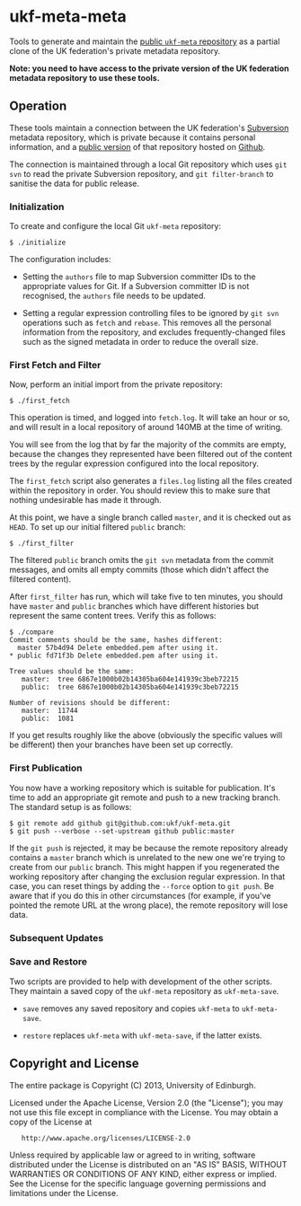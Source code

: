 # ukf-meta-meta

Tools to generate and maintain the
[public `ukf-meta` repository](https://github.com/ukf/ukf-meta) as
a partial clone of the UK federation's private metadata repository.

**Note: you need to have access to the private version of the
UK federation metadata repository to use these tools.**

## Operation

These tools maintain a connection between the UK federation's
[Subversion](http://subversion.apache.org) metadata repository, which is
private because it contains personal information, and a
[public version](https://github.com/ukf/ukf-meta) of that repository hosted
on [Github](https://github.com/).

The connection is maintained through a local Git repository which uses
`git svn` to read the private Subversion repository, and `git filter-branch`
to sanitise the data for public release.

### Initialization

To create and configure the local Git `ukf-meta` repository:

    $ ./initialize

The configuration includes:

* Setting the `authors` file to map Subversion committer IDs to the
appropriate values for Git. If a Subversion committer ID is not
recognised, the `authors` file needs to be updated.

* Setting a regular expression controlling files to be ignored by
`git svn` operations such as `fetch` and `rebase`. This removes
all the personal information from the repository, and excludes
frequently-changed files such as the signed metadata in order to
reduce the overall size.

### First Fetch and Filter

Now, perform an initial import from the private repository:

    $ ./first_fetch

This operation is timed, and logged into `fetch.log`. It will take an
hour or so, and will result in a local repository of around 140MB at the
time of writing.

You will see from the log that by far the majority of the commits are empty,
because the changes they represented have been filtered out of the content trees by
the regular expression configured into the local repository.

The `first_fetch` script also generates a `files.log` listing all the
files created within the repository in order. You should review this to
make sure that nothing undesirable has made it through.

At this point, we have a single branch called `master`, and it is checked
out as `HEAD`. To set up our initial filtered `public` branch:

    $ ./first_filter

The filtered `public` branch omits the `git svn` metadata from the commit messages, and
omits all empty commits (those which didn't affect the filtered content).

After `first_filter` has run, which will take five to ten minutes, you should have `master`
and `public` branches which have different histories but represent the same content trees.
Verify this as follows:

    $ ./compare
    Commit comments should be the same, hashes different:
      master 57b4d94 Delete embedded.pem after using it.
    * public fd71f3b Delete embedded.pem after using it.

    Tree values should be the same:
       master:  tree 6867e1000b02b14305ba604e141939c3beb72215
       public:  tree 6867e1000b02b14305ba604e141939c3beb72215

    Number of revisions should be different:
       master:  11744
       public:  1081

If you get results roughly like the above (obviously the specific values
will be different) then your branches have been set up correctly.

### First Publication

You now have a working repository which is suitable for publication. It's time to add
an appropriate git remote and push to a new tracking branch. The standard setup is as follows:

    $ git remote add github git@github.com:ukf/ukf-meta.git
    $ git push --verbose --set-upstream github public:master

If the `git push` is rejected, it may be because the remote repository already contains
a `master` branch which is unrelated to the new one we're trying to create from our
`public` branch. This might happen if you regenerated the working repository after changing
the exclusion regular expression. In that case, you can reset things by adding the `--force` option
to `git push`. Be aware that if you do this in other circumstances (for example, if you've
pointed the remote URL at the wrong place), the remote repository
will lose data.

### Subsequent Updates

### Save and Restore

Two scripts are provided to help with development of the other scripts. They maintain
a saved copy of the `ukf-meta` repository as `ukf-meta-save`.

* `save` removes any saved repository and copies `ukf-meta` to `ukf-meta-save`.

* `restore` replaces `ukf-meta` with `ukf-meta-save`, if the latter exists.

## Copyright and License

The entire package is Copyright (C) 2013, University of Edinburgh.

Licensed under the Apache License, Version 2.0 (the "License");
you may not use this file except in compliance with the License.
You may obtain a copy of the License at

       http://www.apache.org/licenses/LICENSE-2.0

Unless required by applicable law or agreed to in writing, software
distributed under the License is distributed on an "AS IS" BASIS,
WITHOUT WARRANTIES OR CONDITIONS OF ANY KIND, either express or implied.
See the License for the specific language governing permissions and
limitations under the License.
